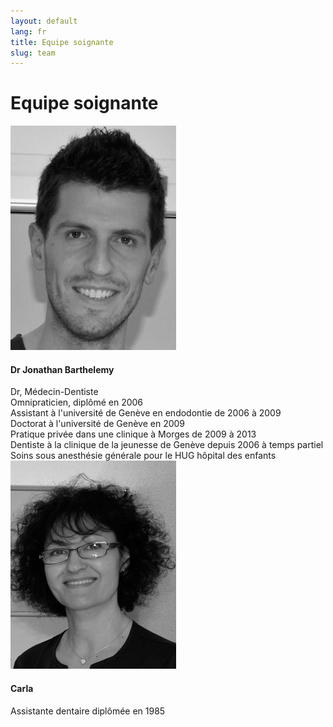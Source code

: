```yaml
---
layout: default
lang: fr
title: Equipe soignante
slug: team
---
```


<h1>Equipe soignante</h1>

<div class="row team">
  <div class="col-sm-2">
    <img src="/photos/team/dr_barthelemy.jpg" alt="Dr JONATHAN BARTHELEMY">
  </div>
  <div class="col-sm-10">
    <h4 class="media-heading">Dr Jonathan Barthelemy</h4>
    Dr, Médecin-Dentiste<br />
    Omnipraticien, diplômé en 2006<br />
    Assistant à l'université de Genève en endodontie de 2006 à 2009<br />
    Doctorat à l'université de Genève en 2009<br />
    Pratique privée dans une clinique à Morges de 2009 à 2013<br />
    Dentiste à la clinique de la jeunesse de Genève depuis 2006 à temps partiel<br />
    Soins sous anesthésie générale pour le HUG hôpital des enfants
  </div>
</div>

<div class="row team">
  <div class="col-sm-2">
    <img src="/photos/team/carla.jpg" alt="Carla">
  </div>
  <div class="col-sm-10">
    <h4 class="media-heading">Carla</h4>
    Assistante dentaire diplômée en 1985
  </div>
</div>
